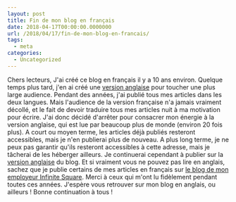 ```yaml
---
layout: post
title: Fin de mon blog en français
date: 2018-04-17T00:00:00.0000000
url: /2018/04/17/fin-de-mon-blog-en-francais/
tags:
  - meta
categories:
  - Uncategorized
---
```


Chers lecteurs,  J'ai créé ce blog en français il y a 10 ans environ. Quelque temps plus tard, j'en ai créé une [version anglaise](https://www.thomaslevesque.com/) pour toucher une plus large audience. Pendant des années, j'ai publié tous mes articles dans les deux langues. Mais l'audience de la version française n'a jamais vraiment décollé, et le fait de devoir traduire tous mes articles nuit à ma motivation pour écrire. J'ai donc décidé d'arrêter pour consacrer mon énergie à la version anglaise, qui est lue par beaucoup plus de monde (environ 20 fois plus).  A court ou moyen terme, les articles déjà publiés resteront accessibles, mais je n'en publierai plus de nouveau. A plus long terme, je ne peux pas garantir qu'ils resteront accessibles à cette adresse, mais je tâcherai de les héberger ailleurs.  Je continuerai cependant à publier sur la [version anglaise](https://www.thomaslevesque.com/) du blog. Et si vraiment vous ne pouvez pas lire en anglais, sachez que je publie certains de mes articles en français sur [le blog de mon employeur Infinite Square](https://blogs.infinitesquare.com/).  Merci à ceux qui m'ont lu fidèlement pendant toutes ces années. J'espère vous retrouver sur mon blog en anglais, ou ailleurs !  Bonne continuation à tous !
